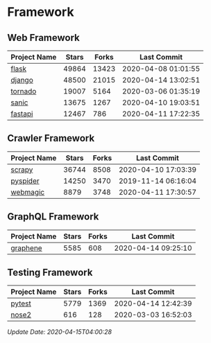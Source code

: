 # Framework

## Web Framework

| Project Name | Stars | Forks | Last Commit |
| ------------ | ----- | ----- | ----------- |
| [flask](https://github.com/pallets/flask) | 49864 | 13423 | 2020-04-08 01:01:55 |
| [django](https://github.com/django/django) | 48500 | 21015 | 2020-04-14 13:02:51 |
| [tornado](https://github.com/tornadoweb/tornado) | 19007 | 5164 | 2020-03-06 01:35:19 |
| [sanic](https://github.com/huge-success/sanic) | 13675 | 1267 | 2020-04-10 19:03:51 |
| [fastapi](https://github.com/tiangolo/fastapi) | 12467 | 786 | 2020-04-11 17:22:35 |

## Crawler Framework

| Project Name | Stars | Forks | Last Commit |
| ------------ | ----- | ----- | ----------- |
| [scrapy](https://github.com/scrapy/scrapy) | 36744 | 8508 | 2020-04-10 17:03:39 |
| [pyspider](https://github.com/binux/pyspider) | 14250 | 3470 | 2019-11-14 06:16:04 |
| [webmagic](https://github.com/code4craft/webmagic) | 8879 | 3748 | 2020-04-11 17:30:57 |

## GraphQL Framework

| Project Name | Stars | Forks | Last Commit |
| ------------ | ----- | ----- | ----------- |
| [graphene](https://github.com/graphql-python/graphene) | 5585 | 608 | 2020-04-14 09:25:10 |

## Testing Framework

| Project Name | Stars | Forks | Last Commit |
| ------------ | ----- | ----- | ----------- |
| [pytest](https://github.com/pytest-dev/pytest) | 5779 | 1369 | 2020-04-14 12:42:39 |
| [nose2](https://github.com/nose-devs/nose2) | 616 | 128 | 2020-03-03 16:52:03 |

*Update Date: 2020-04-15T04:00:28*